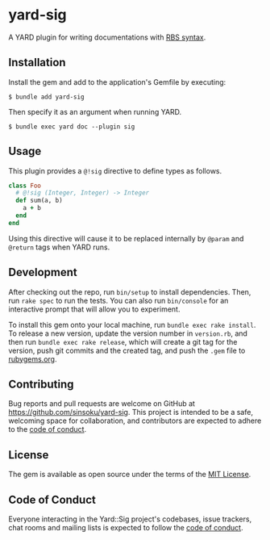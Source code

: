# yard-sig

A YARD plugin for writing documentations with [RBS syntax](https://github.com/ruby/rbs).

## Installation

Install the gem and add to the application's Gemfile by executing:

    $ bundle add yard-sig

Then specify it as an argument when running YARD.

    $ bundle exec yard doc --plugin sig

## Usage

This plugin provides a `@!sig` directive to define types as follows.

```ruby
class Foo
  # @!sig (Integer, Integer) -> Integer
  def sum(a, b)
    a + b
  end
end
```

Using this directive will cause it to be replaced internally by `@param` and `@return` tags when YARD runs.

## Development

After checking out the repo, run `bin/setup` to install dependencies. Then, run `rake spec` to run the tests. You can also run `bin/console` for an interactive prompt that will allow you to experiment.

To install this gem onto your local machine, run `bundle exec rake install`. To release a new version, update the version number in `version.rb`, and then run `bundle exec rake release`, which will create a git tag for the version, push git commits and the created tag, and push the `.gem` file to [rubygems.org](https://rubygems.org).

## Contributing

Bug reports and pull requests are welcome on GitHub at https://github.com/sinsoku/yard-sig. This project is intended to be a safe, welcoming space for collaboration, and contributors are expected to adhere to the [code of conduct](https://github.com/sinsoku/yard-sig/blob/main/CODE_OF_CONDUCT.md).

## License

The gem is available as open source under the terms of the [MIT License](https://opensource.org/licenses/MIT).

## Code of Conduct

Everyone interacting in the Yard::Sig project's codebases, issue trackers, chat rooms and mailing lists is expected to follow the [code of conduct](https://github.com/sinsoku/yard-sig/blob/main/CODE_OF_CONDUCT.md).
